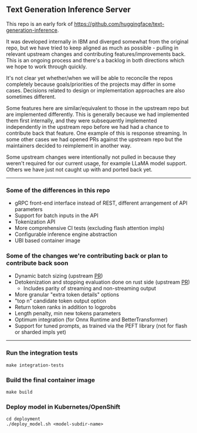 ## Text Generation Inference Server

This repo is an early fork of https://github.com/huggingface/text-generation-inference.

It was developed internally in IBM and diverged somewhat from the original repo, but we have tried to keep aligned as much as possible - pulling in relevant upstream changes and contributing features/improvements back. This is an ongoing process and there's a backlog in both directions which we hope to work through quickly.

It's not clear yet whether/when we will be able to reconcile the repos completely because goals/priorities of the projects may differ in some cases. Decisions related to design or implementation approaches are also sometimes different.

Some features here are similar/equivalent to those in the upstream repo but are implemented differently. This is generally because we had implemented them first internally, and they were subsequently implemented independently in the upstream repo before we had had a chance to contribute back that feature. One example of this is response streaming. In some other cases we had opened PRs against the upstream repo but the maintainers decided to reimplement in another way.

Some upstream changes were intentionally not pulled in because they weren't required for our current usage, for example LLaMA model support. Others we have just not caught up with and ported back yet.

---

### Some of the differences in this repo
- gRPC front-end interface instead of REST, different arrangement of API parameters
- Support for batch inputs in the API
- Tokenization API
- More comprehensive CI tests (excluding flash attention impls)
- Configurable inference engine abstraction
- UBI based container image


### Some of the changes we're contributing back or plan to contribute back soon
- Dynamic batch sizing (upstream [PR](https://github.com/huggingface/text-generation-inference/pull/210))
- Detokenization and stopping evaluation done on rust side (upstream [PR](https://github.com/huggingface/text-generation-inference/pull/138))
  - Includes parity of streaming and non-streaming output
- More granular "extra token details" options
- "top n" candidate token output option
- Return token ranks in addition to logprobs
- Length penalty, min new tokens parameters
- Optimum integration (for Onnx Runtime and BetterTransformer)
- Support for tuned prompts, as trained via the PEFT library (not for flash or sharded impls yet)


---

### Run the integration tests

```shell
make integration-tests
```

### Build the final container image

```shell
make build
```

### Deploy model in Kubernetes/OpenShift

```shell
cd deployment
./deploy_model.sh <model-subdir-name>
```